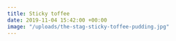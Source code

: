 ```yaml
---
title: Sticky toffee
date: 2019-11-04 15:42:00 +00:00
image: "/uploads/the-stag-sticky-toffee-pudding.jpg"
---
```


